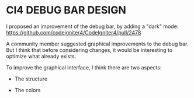 # CI4 DEBUG BAR DESIGN

I proposed an improvement of the debug bar, by adding a "dark" mode: https://github.com/codeigniter4/CodeIgniter4/pull/2478


A community member suggested graphical improvements to the debug bar. But I think that before considering changes, it would be interesting to optimize what already exists.


To improve the graphical interface, I think there are two aspects:

* The structure

* The colors
